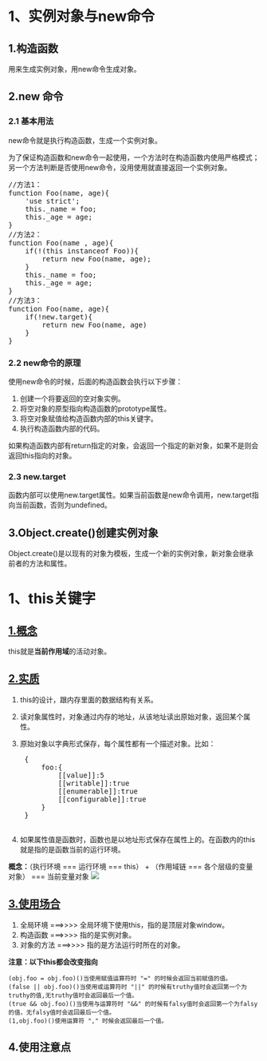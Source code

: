 # 1、实例对象与new命令 #
## 1.构造函数 ##
用来生成实例对象，用new命令生成对象。
## 2.new 命令 ##
### 2.1 基本用法 ###
new命令就是执行构造函数，生成一个实例对象。

为了保证构造函数和new命令一起使用，一个方法时在构造函数内使用严格模式；另一个方法判断是否使用new命令，没用使用就直接返回一个实例对象。
<pre>
//方法1：
function Foo(name, age){
	'use strict';
	this._name = foo;
	this._age = age;
}
//方法2：
function Foo(name , age){
	if(!(this instanceof Foo)){
		return new Foo(name, age);
	}
	this._name = foo;
	this._age = age;
}
//方法3：
function Foo(name, age){
	if(!new.target){
		return new Foo(name, age)
	}
}
</pre>
### 2.2 new命令的原理 ###
使用new命令的时候，后面的构造函数会执行以下步骤：

1. 创建一个将要返回的空对象实例。
2. 将空对象的原型指向构造函数的prototype属性。
3. 将空对象赋值给构造函数内部的this关键字。
4. 执行构造函数内部的代码。

如果构造函数内部有return指定的对象，会返回一个指定的新对象，如果不是则会返回this指向的对象。
### 2.3 new.target ###
函数内部可以使用new.target属性。如果当前函数是new命令调用，new.target指向当前函数，否则为undefined。
## 3.Object.create()创建实例对象 ##
Object.create()是以现有的对象为模板，生成一个新的实例对象，新对象会继承前者的方法和属性。
# 1、this关键字 #
## [1.概念]( https://wangdoc.com/javascript/oop/this.html#%E6%B6%B5%E4%B9%89) ##
this就是**当前作用域**的活动对象。
## [2.实质](https://wangdoc.com/javascript/oop/this.html#%E5%AE%9E%E8%B4%A8) ##

1. this的设计，跟内存里面的数据结构有关系。
2. 读对象属性时，对象通过内存的地址，从该地址读出原始对象，返回某个属性。
3. 原始对象以字典形式保存，每个属性都有一个描述对象。比如：
	<pre>
	{
		foo:{
			[[value]]:5
			[[writable]]:true
			[[enumerable]]:true
			[[configurable]]:true
		}
	}
	</pre>

4. 如果属性值是函数时，函数也是以地址形式保存在属性上的。在函数内的this就是指的是函数当前的运行环境。 

**概念：**（执行环境 === 运行环境 === this） + （作用域链 === 各个层级的变量对象） === 当前变量对象
![](https://i.imgur.com/IbpvWN2.png)
## [3.使用场合](https://wangdoc.com/javascript/oop/this.html#%E4%BD%BF%E7%94%A8%E5%9C%BA%E5%90%88) ##
1. 全局环境 ===>>>> 全局环境下使用this，指的是顶层对象window。
2. 构造函数 ===>>>> 指的是实例对象。
3. 对象的方法 ===>>>> 指的是方法运行时所在的对象。

**注意：以下this都会改变指向**

	(obj.foo = obj.foo)()当使用赋值运算符时 "=" 的时候会返回当前赋值的值。
	(false || obj.foo)()当使用或运算符时 "||" 的时候有truthy值时会返回第一个为truthy的值,无truthy值时会返回最后一个值。
	(true && obj.foo)()当使用与运算符时 "&&" 的时候有falsy值时会返回第一个为falsy的值，无falsy值时会返回最后一个值。
	(1,obj.foo)()使用运算符 "," 时候会返回最后一个值。
## 4.使用注意点 ##

